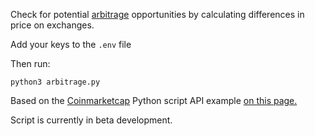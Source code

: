 Check for potential [arbitrage](https://en.wikipedia.org/wiki/Arbitrage) opportunities by calculating differences in price on exchanges.

Add your keys to the `.env` file

Then run:

```
python3 arbitrage.py
```

Based on the [Coinmarketcap](https://coinmarketcap.com) Python script API example [on this page.](https://coinmarketcap.com/api/documentation/v1/#section/Introduction)

Script is currently in beta development.
